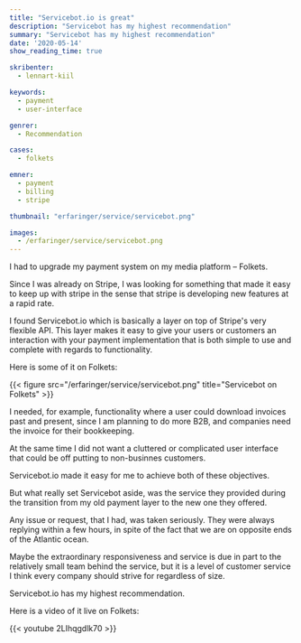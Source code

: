 ```yaml
---
title: "Servicebot.io is great"
description: "Servicebot has my highest recommendation"
summary: "Servicebot has my highest recommendation"
date: '2020-05-14'
show_reading_time: true

skribenter:
  - lennart-kiil

keywords:
  - payment
  - user-interface

genrer:
  - Recommendation

cases:
  - folkets

emner:
  - payment
  - billing
  - stripe

thumbnail: "erfaringer/service/servicebot.png"

images:
  - /erfaringer/service/servicebot.png
---
```




I had to upgrade my payment system on my media platform – Folkets.

Since I was already on Stripe, I was looking for something that made it easy to keep up with stripe in the sense that stripe is developing new features at a rapid rate.

I found Servicebot.io which is basically a layer on top of Stripe's very flexible API. This layer makes it easy to give your users or customers an interaction with your payment implementation that is both simple to use and complete with regards to functionality.

Here is some of it on Folkets:

{{< figure src="/erfaringer/service/servicebot.png" title="Servicebot on Folkets" >}}

I needed, for example, functionality where a user could download invoices past and present, since I am planning to do more B2B, and companies need the invoice for their bookkeeping.

At the same time I did not want a cluttered or complicated user interface that could be off putting to non-businnes customers.

Servicebot.io made it easy for me to achieve both of these objectives.

But what really set Servicebot aside, was the service they provided during the transition from my old payment layer to the new one they offered.

Any issue or request, that I had, was taken seriously. They were always replying within a few hours, in spite of the fact that we are on opposite ends of the Atlantic ocean.

Maybe the extraordinary responsiveness and service is due in part to the relatively small team behind the service, but it is a level of customer service I think every company should strive for regardless of size.

Servicebot.io has my highest recommendation.

Here is a video of it live on Folkets:

{{< youtube 2LIhqgdlk70 >}}
